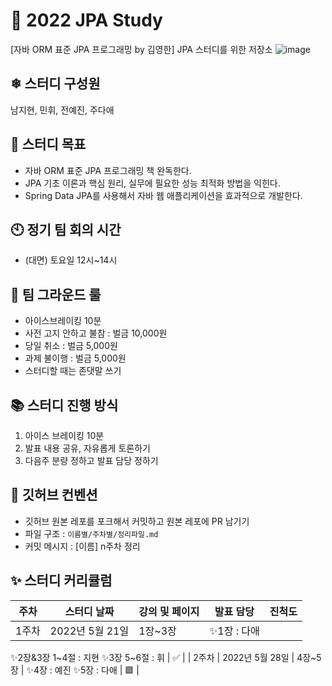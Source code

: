 # **🧐 2022 JPA Study**

[자바 ORM 표준 JPA 프로그래밍 by 김영한] JPA 스터디를 위한 저장소
![image](https://user-images.githubusercontent.com/53958188/169639000-32cf4735-b29b-499a-a8e5-1b2f80699bc7.png)

## **❄ 스터디 구성원**

남지현, 민휘, 전예진, 주다애

## **🎯 스터디 목표**

- 자바 ORM 표준 JPA 프로그래밍 책 완독한다.
- JPA 기초 이론과 핵심 원리, 실무에 필요한 성능 최적화 방법을 익힌다.
- Spring Data JPA를 사용해서 자바 웹 애플리케이션을 효과적으로 개발한다.

## **🕙 정기 팀 회의 시간**

- (대면) 토요일 12시~14시

## **🔑 팀 그라운드 룰**

- 아이스브레이킹 10분
- 사전 고지 안하고 불참 : 벌금 10,000원
- 당일 취소 : 벌금 5,000원
- 과제 불이행 : 벌금 5,000원
- 스터디할 때는 존댓말 쓰기

## **📚 스터디 진행 방식**

1. 아이스 브레이킹 10분
2. 발표 내용 공유, 자유롭게 토론하기
3. 다음주 분량 정하고 발표 담당 정하기

## 🌱 깃허브 컨벤션

- 깃허브 원본 레포를 포크해서 커밋하고 원본 레포에 PR 남기기
- 파일 구조 : `이름별/주차별/정리파일.md`
- 커밋 메시지 : [이름] n주차 정리

## **✨ 스터디 커리큘럼**

| 주차 | 스터디 날짜 | 강의 및 페이지 | 발표 담당 | 진척도 |
| --- | --- | --- | --- | --- |
| 1주차 | 2022년 5월 21일 | 1장~3장 | ✨1장 : 다애
✨2장&3장 1~4절 : 지현
✨3장 5~6절 : 휘 | ✅ |
| 2주차 | 2022년 5월 28일 | 4장~5장 | ✨4장 : 예진
✨5장 : 다애 | 🟩 |
